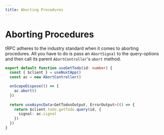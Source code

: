 ```yaml
---
title: Aborting Procedures
---
```


# Aborting Procedures

tRPC adheres to the industry standard when it comes to aborting procedures. All you have to do is pass an `AbortSignal` to the query-options and then call its parent `AbortController`'s `abort` method.

```ts [composables/useGetTodo.ts]
export default function useGetTodo(id: number) {
  const { $client } = useNuxtApp()
  const ac = new AbortController()

  onScopeDispose(() => {
    ac.abort()
  })
  
  return useAsyncData<GetTodosOutput, ErrorOutput>(() => {
    return $client.todo.getTodo.query(id, {
      signal: ac.signal
    })
  })
}
```

